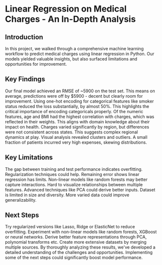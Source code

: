 # Linear Regression on Medical Charges - An In-Depth Analysis

## Introduction
In this project, we walked through a comprehensive machine learning workflow to predict medical charges using linear regression in Python. Our models yielded valuable insights, but also surfaced limitations and opportunities for improvement.

## Key Findings
Our final model achieved an RMSE of ~5900 on the test set. This means on average, predictions were off by $5900 - decent but clearly room for improvement.
Using one-hot encoding for categorical features like smoker status reduced the loss substantially, by almost 50%. This highlights the critical importance of encoding categoricals properly.
Of the numeric features, age and BMI had the highest correlation with charges, which was reflected in their weights. This aligns with domain knowledge about their impact on health.
Charges varied significantly by region, but differences were not consistent across states. This suggests complex regional dynamics at play.
Visual analysis revealed clusters and outliers. A small fraction of patients incurred very high expenses, skewing distributions.
## Key Limitations
The gap between training and test performance indicates overfitting. Regularization techniques could help.
Remaining error shows linear regression has limits. Non-linear models like random forests may better capture interactions.
Hard to visualize relationships between multiple features. Advanced techniques like PCA could derive better inputs.
Dataset is limited in size and diversity. More varied data could improve generalizability.
## Next Steps
Try regularized versions like Lasso, Ridge or ElasticNet to reduce overfitting.
Experiment with non-linear models like random forests, XGBoost or neural networks.
Derive better feature representations through PCA, polynomial transforms etc.
Create more extensive datasets by merging multiple sources.
By thoroughly analyzing these results, we've developed a detailed understanding of the challenges and opportunities. Implementing some of the next steps could significantly boost model performance. 
